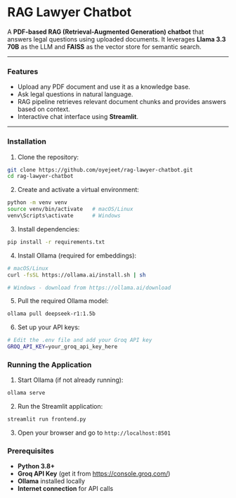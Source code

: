 # RAG Lawyer Chatbot

A **PDF-based RAG (Retrieval-Augmented Generation) chatbot** that answers legal questions using uploaded documents. It leverages **Llama 3.3 70B** as the LLM and **FAISS** as the vector store for semantic search.

---

### Features

- Upload any PDF document and use it as a knowledge base.  
- Ask legal questions in natural language.  
- RAG pipeline retrieves relevant document chunks and provides answers based on context.  
- Interactive chat interface using **Streamlit**.

---

### Installation

1. Clone the repository:

```bash
git clone https://github.com/oyejeet/rag-lawyer-chatbot.git
cd rag-lawyer-chatbot
```

2. Create and activate a virtual environment:

```bash
python -m venv venv
source venv/bin/activate   # macOS/Linux
venv\Scripts\activate      # Windows
```

3. Install dependencies:

```bash
pip install -r requirements.txt
```

4. Install Ollama (required for embeddings):

```bash
# macOS/Linux
curl -fsSL https://ollama.ai/install.sh | sh

# Windows - download from https://ollama.ai/download
```

5. Pull the required Ollama model:

```bash
ollama pull deepseek-r1:1.5b
```

6. Set up your API keys:

```bash
# Edit the .env file and add your Groq API key
GROQ_API_KEY=your_groq_api_key_here
```

### Running the Application

1. Start Ollama (if not already running):

```bash
ollama serve
```

2. Run the Streamlit application:

```bash
streamlit run frontend.py
```

3. Open your browser and go to `http://localhost:8501`

### Prerequisites

- **Python 3.8+**
- **Groq API Key** (get it from https://console.groq.com/)
- **Ollama** installed locally
- **Internet connection** for API calls